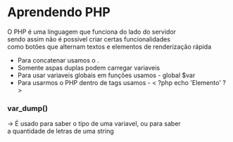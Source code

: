 # Aprendendo PHP

O PHP é uma linguagem que funciona do lado do servidor<br>
sendo assim não é possivel criar certas funcionalidades<br>
como botôes que alternam textos e elementos de renderização rápida

- Para concatenar usamos o .
- Somente aspas duplas podem carregar variaveis
- Para usar variaveis globais em funções usamos - global $var
- Para usarmos o PHP dentro de tags usamos - < ?php echo 'Elemento' ? >

<h3>var_dump()</h3> -> É usado para saber o tipo de uma variavel, ou para saber<br>
a quantidade de letras de uma string
